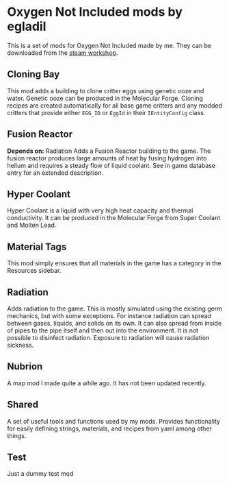 # Oxygen Not Included mods by egladil
This is a set of mods for Oxygen Not Included made by me. They can be downloaded from the [steam workshop](https://steamcommunity.com/id/egladil/myworkshopfiles/?appid=457140).

## Cloning Bay
This mod adds a building to clone critter eggs using genetic ooze and water. Genetic ooze can be produced in the Molecular Forge.
Cloning recipes are created automatically for all base game critters and any modded critters that provide either `EGG_ID` or `EggId` in their `IEntityConfig` class.

## Fusion Reactor
**Depends on:** Radiation
Adds a Fusion Reactor building to the game. The fusion reactor produces large amounts of heat by fusing hydrogen into helium and requires a steady flow of liquid coolant. See in game database entry for an extended description.

## Hyper Coolant
Hyper Coolant is a liquid with very high heat capacity and thermal conductivity. It can be produced in the Molecular Forge from Super Coolant and Molten Lead.

## Material Tags
This mod simply ensures that all materials in the game has a category in the Resources sidebar.

## Radiation
Adds radiation to the game. This is mostly simulated using the existing germ mechanics, but with some exceptions. For instance radiation can spread between gases, liquids, and solids on its own. It can also spread from inside of pipes to the pipe itself and then out into the environment. It is not possible to disinfect radiation.
Exposure to radiation will cause radiation sickness.

## Nubrion
A map mod I made quite a while ago. It has not been updated recently.

## Shared
A set of useful tools and functions used by my mods. Provides functionality for easily defining strings, materials, and recipes from yaml among other things.

## Test
Just a dummy test mod

